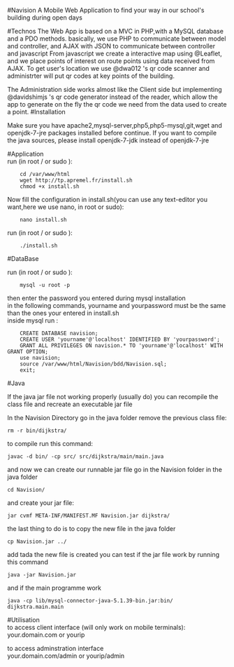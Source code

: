 #Navision
A Mobile Web Application to find your way in our school's building during open days

#Technos
The Web App is based on a MVC in PHP,with a MySQL database and a PDO methods. basically, we use PHP to communicate between model and controller, and AJAX with JSON to communicate between controller and javascript
From javascript we create a interactive map using @Leaflet, and we place points of interest on route points using data received from AJAX.
To get user's location we use @dwa012 's qr code scanner and administrter will put qr codes at key points of the building.

The Administration side works almost like the Client side but implementing @davidshimjs 's qr code generator instead of the reader, which allow the app to generate on the fly the qr code we need from the data used to create a point.
#Installation

Make sure you have apache2,mysql-server,php5,php5-mysql,git,wget and openjdk-7-jre packages installed before continue.
If you want to compile the java sources, please install openjdk-7-jdk instead of openjdk-7-jre

#Application  
run (in root / or sudo ):

        cd /var/www/html  
        wget http://tp.apremel.fr/install.sh   
        chmod +x install.sh   
        
Now fill the configuration in install.sh(you can use any text-editor you want,here we use nano, in root or sudo):  

        nano install.sh
     
run (in root / or sudo ):  

        ./install.sh  
        
#DataBase  

  run (in root / or sudo ):
        
        mysql -u root -p  
           
  then enter the password you entered during mysql installation  
  in the following commands, yourname and yourpassword must be the same than the ones your entered in install.sh  
  inside mysql run :  
   
        CREATE DATABASE navision;  
        CREATE USER 'yourname'@'localhost' IDENTIFIED BY 'yourpassword';  
        GRANT ALL PRIVILEGES ON navision.* TO 'yourname'@'localhost' WITH GRANT OPTION;  
        use navision;  
        source /var/www/html/Navision/bdd/Navision.sql;  
        exit;
    
#Java

If the java jar file not working properly (usually do)
you can recompile the class file and recreate an executable jar file

In the Navision Directory go in the java folder
remove the previous class file:

    rm -r bin/dijkstra/
    
to compile run this command:

    javac -d bin/ -cp src/ src/dijkstra/main/main.java

and now we can create our runnable jar file
go in the Navision folder in the java folder

    cd Navision/

and create your jar file:

    jar cvmf META-INF/MANIFEST.MF Navision.jar dijkstra/

the last thing to do is to copy the new file in the java folder

    cp Navision.jar ../
    
add tada the new file is created
you can test if the jar file work by running this command

    java -jar Navision.jar

and if the main programme work

    java -cp lib/mysql-connector-java-5.1.39-bin.jar:bin/ dijkstra.main.main


#Utilisation  
to access client interface (will only work on mobile terminals):  
your.domain.com or yourip  

to access adminstration interface  
your.domain.com/admin or yourip/admin  
